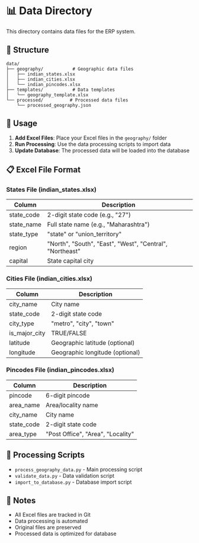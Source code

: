 # 📊 Data Directory

This directory contains data files for the ERP system.

## 📁 Structure

```
data/
├── geography/           # Geographic data files
│   ├── indian_states.xlsx
│   ├── indian_cities.xlsx
│   └── indian_pincodes.xlsx
├── templates/           # Data templates
│   └── geography_template.xlsx
└── processed/          # Processed data files
    └── processed_geography.json
```

## 🚀 Usage

1. **Add Excel Files**: Place your Excel files in the `geography/` folder
2. **Run Processing**: Use the data processing scripts to import data
3. **Update Database**: The processed data will be loaded into the database

## 📋 Excel File Format

### States File (indian_states.xlsx)
| Column | Description |
|--------|-------------|
| state_code | 2-digit state code (e.g., "27") |
| state_name | Full state name (e.g., "Maharashtra") |
| state_type | "state" or "union_territory" |
| region | "North", "South", "East", "West", "Central", "Northeast" |
| capital | State capital city |

### Cities File (indian_cities.xlsx)
| Column | Description |
|--------|-------------|
| city_name | City name |
| state_code | 2-digit state code |
| city_type | "metro", "city", "town" |
| is_major_city | TRUE/FALSE |
| latitude | Geographic latitude (optional) |
| longitude | Geographic longitude (optional) |

### Pincodes File (indian_pincodes.xlsx)
| Column | Description |
|--------|-------------|
| pincode | 6-digit pincode |
| area_name | Area/locality name |
| city_name | City name |
| state_code | 2-digit state code |
| area_type | "Post Office", "Area", "Locality" |

## 🔧 Processing Scripts

- `process_geography_data.py` - Main processing script
- `validate_data.py` - Data validation script
- `import_to_database.py` - Database import script

## 📝 Notes

- All Excel files are tracked in Git
- Data processing is automated
- Original files are preserved
- Processed data is optimized for database